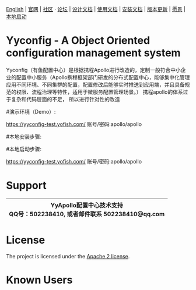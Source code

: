 [English](./index_en.md) | [官网](https://atayun.net)  | [社区](xxxxx) · [论坛](xxxxx) | [设计文档](doc/design.md) | [使用文档](./user_guide.md) | [安装文档](install.md) | [版本更新](./releases.md) | [愿景](./releases.md) | [本地启动](./releases.md)

# Yyconfig - A Object Oriented configuration management system



Yyconfig（有鱼配置中心）是根据携程Apollo进行改造的，定制一般符合中小企业的配置中小服务（Apollo携程框架部门研发的分布式配置中心，能够集中化管理应用不同环境、不同集群的配置，配置修改后能够实时推送到应用端，并且具备规范的权限、流程治理等特性，适用于微服务配置管理场景。）
携程apollo的体系过于复杂和代码层面的不足， 所以进行针对性的改造

#演示环境（Demo）:

https://yyconfig-test.yofish.com/
账号/密码:apollo/apollo

#本地安装步骤:


#本地启动步骤:

https://yyconfig-test.yofish.com/
账号/密码:apollo/apollo





# Support
<table>
  <thead>
    <th>YyApollo配置中心技术支持<br />QQ号：502238410, 或者邮件联系 502238410@qq.com</th>
  </thead>
  <tbody>
  </tbody>
</table>


# License
The project is licensed under the [Apache 2 license](https://github.com/ctripcorp/apollo/blob/master/LICENSE).

# Known Users



